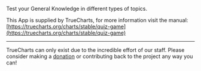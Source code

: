 Test your General Knowledge in different types of topics.

This App is supplied by TrueCharts, for more information visit the manual: [https://truecharts.org/charts/stable/quiz-game](https://truecharts.org/charts/stable/quiz-game)

---

TrueCharts can only exist due to the incredible effort of our staff.
Please consider making a [donation](https://truecharts.org/sponsor) or contributing back to the project any way you can!
